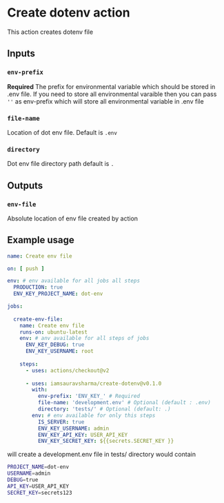 # Create dotenv action

This action creates dotenv file

## Inputs

### `env-prefix`

**Required** The prefix for environmental variable which should be stored in .env file. If you need to store all environmental varaible then you can pass `''` as env-prefix which will store all environmental variable in .env file

### `file-name`
Location of dot env file. Default is `.env`

### `directory`
Dot env file directory path default is `.`

## Outputs

### `env-file`
Absolute location of env file created by action

## Example usage

```yaml
name: Create env file

on: [ push ]

env: # env available for all jobs all steps
  PRODUCTION: true
  ENV_KEY_PROJECT_NAME: dot-env

jobs:
  
  create-env-file:
    name: Create env file
    runs-on: ubuntu-latest
    env: # anv available for all steps of jobs
      ENV_KEY_DEBUG: true
      ENV_KEY_USERNAME: root
    
    steps:
      - uses: actions/checkout@v2
      
      - uses: iamsauravsharma/create-dotenv@v0.1.0
        with:
          env-prefix: 'ENV_KEY_' # Required
          file-name: 'development.env' # Optional (default : .env)
          directory: 'tests/' # Optional (default: .)
        env: # env available for only this steps
          IS_SERVER: true
          ENV_KEY_USERNAME: admin
          ENV_KEY_API_KEY: USER_API_KEY
          ENV_KEY_SECRET_KEY: ${{secrets.SECRET_KEY }}
```
will create a development.env file in tests/ directory would contain
```sh
PROJECT_NAME=dot-env
USERNAME=admin
DEBUG=true
API_KEY=USER_API_KEY
SECRET_KEY=secrets123
```
